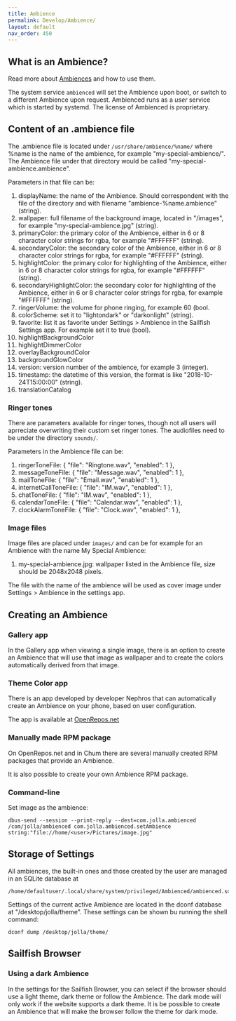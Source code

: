 ```yaml
---
title: Ambience
permalink: Develop/Ambience/
layout: default
nav_order: 450
---
```


## What is an Ambience?

Read more about [Ambiences](Support/Help_Articles/Ambiences/) and how to use them.

The system service `ambienced` will set the Ambience upon boot, or switch to a different Ambience upon request. Ambienced runs as a *user* service which is started by systemd. The license of Ambienced is proprietary.

## Content of an .ambience file

The .ambience file is located under `/usr/share/ambience/%name/` where %name is the name of the ambience, for example "my-special-ambience/".
The Ambience file under that directory would be called "my-special-ambience.ambience".

Parameters in that file can be:

1. displayName: the name of the Ambience. Should correspondent with the file of the directory and with filename "ambience-%name.ambience" (string).
2. wallpaper: full filename of the background image, located in "/images", for example "my-special-ambience.jpg" (string).
3. primaryColor: the primary color of the Ambience, either in 6 or 8 character color strings for rgba, for example "#FFFFFF" (string).
4. secondaryColor: the secondary color of the Ambience, either in 6 or 8 character color strings for rgba, for example "#FFFFFF" (string).
5. highlightColor: the primary color for highlighting of the Ambience, either in 6 or 8 character color strings for rgba, for example "#FFFFFF" (string).
6. secondaryHighlightColor: the secondary color for highlighting of the Ambience, either in 6 or 8 character color strings for rgba, for example "#FFFFFF" (string).
7. ringerVolume: the volume for phone ringing, for example 60 (bool.
8. colorScheme: set it to "lightondark" or "darkonlight" (string).
9. favorite: list it as favorite under Settings > Ambience in the Sailfish Settings app. For example set it to true (bool).
10. highlightBackgroundColor
11. highlightDimmerColor
12. overlayBackgroundColor
13. backgroundGlowColor
16. version: version number of the ambience, for example 3 (integer).
17. timestamp: the datetime of this version, the format is like "2018-10-24T15:00:00" (string).
18. translationCatalog

### Ringer tones

There are parameters available for ringer tones, though not all users will aprreciate overwriting their custom set ringer tones.
The audiofiles need to be under the directory `sounds/`.

Parameters in the Ambience file can be:

1. ringerToneFile: { "file": "Ringtone.wav", "enabled": 1 },
2. messageToneFile: { "file": "Message.wav", "enabled": 1 },
3. mailToneFile: { "file": "Email.wav", "enabled": 1 },
4. internetCallToneFile: { "file": "IM.wav", "enabled": 1 },
5. chatToneFile: { "file": "IM.wav", "enabled": 1 },
6. calendarToneFile: { "file": "Calendar.wav", "enabled": 1 },
7. clockAlarmToneFile: { "file": "Clock.wav", "enabled": 1 },

### Image files

Image files are placed under `images/` and can be for example for an Ambience with the name My Special Ambience:

1. my-special-ambience.jpg: wallpaper listed in the Ambience file, size should be 2048x2048 pixels.

The file with the name of the ambience will be used as cover image under Settings > Ambience in the settings app.


## Creating an Ambience

### Gallery app

In the Gallery app when viewing a single image, there is an option to create an Ambience that will use that image as wallpaper and to create the colors automatically derived from that image.

### Theme Color app

There is an app developed by developer Nephros that can automatically create an Ambience on your phone, based on user configuration.

The app is available at [OpenRepos.net](https://openrepos.net/content/nephros/theme-color)

### Manually made RPM package

On OpenRepos.net and in Chum there are several manually created RPM packages that provide an Ambience.

It is also possible to create your own Ambience RPM package.

### Command-line

Set image as the ambience:

```nosh
dbus-send --session --print-reply --dest=com.jolla.ambienced /com/jolla/ambienced com.jolla.ambienced.setAmbience string:"file://home/<user>/Pictures/image.jpg"
```

## Storage of Settings

All ambiences, the built-in ones and those created by the user are managed in an SQLite database at

```
/home/defaultuser/.local/share/system/privileged/Ambienced/ambienced.sqlite
```

Settings of the current active Ambience are located in the dconf database at "/desktop/jolla/theme". These settings can be shown bu running the shell command:

```nosh
dconf dump /desktop/jolla/theme/
```


## Sailfish Browser

### Using a dark Ambience

In the settings for the Sailfish Browser, you can select if the browser should use a light theme, dark theme or follow the Ambience.
The dark mode will only work if the website supports a dark theme.
It is be possible to create an Ambience that will make the browser follow the theme for dark mode.
